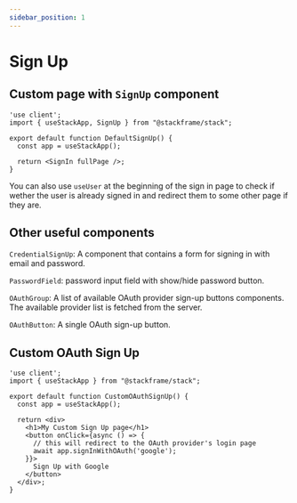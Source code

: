 ```yaml
---
sidebar_position: 1
---
```


# Sign Up

## Custom page with `SignUp` component

```tsx
'use client';
import { useStackApp, SignUp } from "@stackframe/stack";

export default function DefaultSignUp() {
  const app = useStackApp();

  return <SignIn fullPage />;
}
```

You can also use `useUser` at the beginning of the sign in page to check if wether the user is already signed in and redirect them to some other page if they are. 

## Other useful components

`CredentialSignUp`: A component that contains a form for signing in with email and password.

`PasswordField`: password input field with show/hide password button.

`OAuthGroup`: A list of available OAuth provider sign-up buttons components. The available provider list is fetched from the server.

`OAuthButton`: A single OAuth sign-up button.

## Custom OAuth Sign Up

```tsx
'use client';
import { useStackApp } from "@stackframe/stack";

export default function CustomOAuthSignUp() {
  const app = useStackApp();

  return <div>
    <h1>My Custom Sign Up page</h1>
    <button onClick={async () => {
      // this will redirect to the OAuth provider's login page
      await app.signInWithOAuth('google');
    }}>
      Sign Up with Google
    </button>
  </div>;
}
```